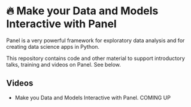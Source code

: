 # 🔥 Make your Data and Models Interactive with Panel

Panel is a very powerful framework for exploratory data analysis and for creating data science apps in Python.

This repository contains code and other material to support introductory talks, training and videos on Panel. See below.

## Videos

- Make you Data and Models Interactive with Panel. COMING UP




